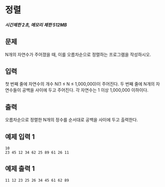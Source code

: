 # 정렬

##### 시간제한 2초, 메모리 제한 512MB

## 문제

N개의 자연수가 주어졌을 때, 이를 오름차순으로 정렬하는 프로그램을 작성하시오.



## 입력

첫 번째 줄에 자연수의 개수 N(1 ≤ N ≤ 1,000,000)이 주어진다. 두 번째 줄에 N개의 자연수들이 공백을 사이에 두고 주어진다. 각 자연수는 1 이상 1,000,000 이하이다.



## 출력

오름차순으로 정렬한 N개의 정수를 순서대로 공백을 사이에 두고 출력한다.



## 예제 입력 1

```
10
23 45 12 34 62 25 89 61 26 11
```



## 예제 출력 1

```
11 12 23 25 26 34 45 61 62 89
```


